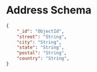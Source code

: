 # Address Schema
```json
{
    "_id": "ObjectId",
    "street": "String",
    "city": "String",
    "state": "String",
    "postal": "String",
    "country": "String",
}
```